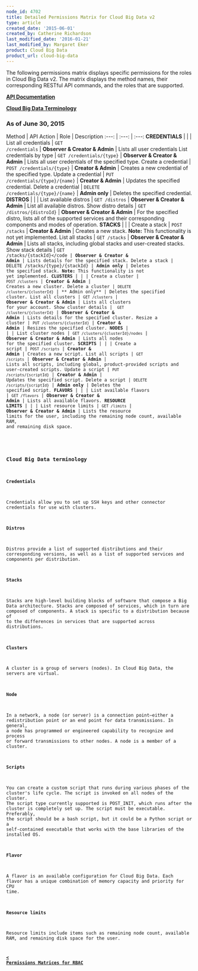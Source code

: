 ```yaml
---
node_id: 4702
title: Detailed Permissions Matrix for Cloud Big Data v2
type: article
created_date: '2015-06-01'
created_by: Catherine Richardson
last_modified_date: '2016-01-21'
last_modified_by: Margaret Eker
product: Cloud Big Data
product_url: cloud-big-data
---
```


The following permissions matrix displays specific permissions for the roles in Cloud Big Data v2. The matrix displays the method names, their corresponding RESTful API commands, and the roles that are supported.

**<a href="http://developer.rackspace.com/docs">API Documentation</a>**

**<a href="#bigdata">Cloud Big Data Terminology</a>**

### As of June 30, 2015

Method | API Action | Role | Description
:---: | :---: | :---:
**CREDENTIALS** | | |
List all credentials | <code>GET /credentials</code> | **Observer & Creator & Admin** | Lists all user credentials
List credentials by type | <code>GET /credentials/{type}</code> | **Observer & Creator & Admin** |	Lists all user credentials of the specified type.
Create a credential | <code>POST /credentials/{type}</code> | **Creator & Admin** | Creates a new credential of the specified type.
Update a credential | <code>PUT /credentials/{type}/{name}</code> | **Creator & Admin** | Updates the specified credential.
Delete a credential | <code>DELETE /credentials/{type}/{name}</code> | **Admin only** | Deletes the specified credential.
**DISTROS** | | |
List available distros | <code>GET /distros</code> | **Observer & Creator & Admin** | List all available distros.
Show distro details | <code>GET /distros/{distroId}</code> | **Observer & Creator & Admin** | For the specified distro, lists all of the supported services and their corresponding components and modes of operation.
**STACKS** | | |
Create a stack | <code>POST /stacks</code> | **Creator & Admin** | Creates a new stack. **Note:** This functionality is not yet implemented.
List all stacks | <code>GET /stacks</code> | **Observer & Creator & Admin** | Lists all stacks, including global stacks and user-created stacks.
Show stack details | <code>GET /stacks/{stackId}</code | **Observer & Creator & Admin** | Lists details for the specified stack.
Delete a stack | DELETE /stacks/{type}/{stackId} | **Admin only** | Deletes the specified stack. **Note:** This functionality is not yet implemented.
**CLUSTERS** | | |
Create a cluster | <code>POST /clusters</code> | **Creator & Admin**  | Creates a new cluster.
Delete a cluster | <code>DELETE /clusters/{clusterId}</code> | ** Admin only** | Deletes the specified cluster.
List all clusters	| <code>GET /clusters</code> | **Observer & Creator & Admin** | Lists all clusters for your account.
Show cluster details | <code> GET /clusters/{clusterId}</code>	| **Observer & Creator & Admin** | Lists details for the specified cluster.
Resize a cluster | <code>PUT /clusters/{clusterId}</code> | **Creator & Admin** | Resizes the specified cluster.
**NODES** | | |
List cluster nodes | <code>GET /clusters/{clusterId}/nodes</code> | **Observer & Creator & Admin** | Lists all nodes for the specified cluster.
**SCRIPTS** | | |
Create a script	| <code>POST /scripts</code> | **Creator & Admin** | Creates a new script.
List all scripts | <code>GET /scripts</code> | **Observer & Creator & Admin** | Lists all scripts, including global, product-provided scripts and user-created scripts.
Update a script	| <code>PUT /scripts/{scriptId}</code> | **Creator & Admin** | Updates the specified script.
Delete a script	| <code>DELETE /scripts/{scriptId}</code> | **Admin only** | Deletes the specified script.
**FLAVORS** | | |
List available flavors | <code>GET /flavors</code> | **Observer & Creator & Admin** | Lists all available flavors.
**RESOURCE LIMITS** | | |
List resource limits	| <code>GET /limits</code> | **Observer & Creator & Admin** | Lists the resource limits for the user, including the remaining node count, available RAM, and remaining disk space.

<a id="bigdata" name="bigdata"></a>
### Cloud Big Data terminology

#### Credentials

Credentials allow you to set up SSH keys and other connector credentials for use with clusters.

#### Distros

Distros provide a list of supported distributions and their corresponding versions, as well as a list of supported services and components per distribution.

#### Stacks

Stacks are high-level building blocks of software that compose a Big Data architecture. Stacks are composed of services, which in turn are composed of components. A stack is specific to a distribution because of to the differences in services that are supported across distributions.

#### Clusters

A cluster is a group of servers (nodes). In Cloud Big Data, the servers are virtual.

#### Node

In a network, a node (or server) is a connection point—either a redistribution point or an end point for data transmissions. In general, a node has programmed or engineered capability to recognize and process or forward transmissions to other nodes. A node is a member of a cluster.

#### Scripts

You can create a custom script that runs during various phases of the cluster's life cycle. The script is invoked on all nodes of the cluster. The script type currently supported is POST_INIT, which runs after the cluster is completely set up. The script must be executable. Preferably, the script should be a bash script, but it could be a Python script or a self-contained executable that works with the base libraries of the installed OS.

#### Flavor

A flavor is an available configuration for Cloud Big Data. Each flavor has a unique combination of memory capacity and priority for CPU time.

#### Resource limits

Resource limits include items such as remaining node count, available RAM, and remaining disk space for the user.

[**&lt; Permissions Matrices for RBAC**](/how-to/permissions-matrix-for-role-based-access-control-rbac)

